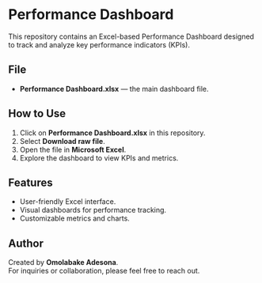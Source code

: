 # Performance Dashboard

This repository contains an Excel-based Performance Dashboard designed to track and analyze key performance indicators (KPIs).

## File
- **Performance Dashboard.xlsx** — the main dashboard file.

## How to Use
1. Click on **Performance Dashboard.xlsx** in this repository.  
2. Select **Download raw file**.  
3. Open the file in **Microsoft Excel**.  
4. Explore the dashboard to view KPIs and metrics.

## Features
- User-friendly Excel interface.  
- Visual dashboards for performance tracking.  
- Customizable metrics and charts.

## Author
Created by **Omolabake Adesona**.  
For inquiries or collaboration, please feel free to reach out.
